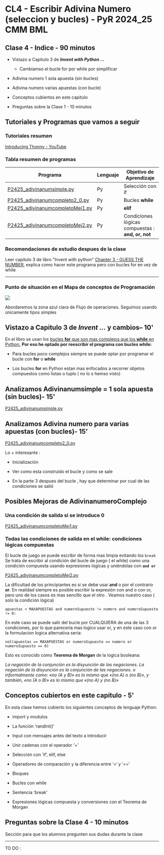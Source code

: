 # CL4 - Escribir Adivina Numero (seleccion y bucles) - PyR 2024_25 CMM BML

## Clase 4 - Indice - 90 minutos

- Vistazo a Capitulo 3 de ***Invent with Python ...***
  
  - Cambiamso el bucle for por while por simplificar 

- Adivina numero 1 sola apuesta (sin bucles)

- Adivina numero varias apuestas (con bucle)

- Conceptos cubiertos en este capitulo

- Preguntas sobre la Clase 1 - 10 minutos

## Tutoriales y Programas que vamos a seguir

### Tutoriales resumen

[Introducing Thonny - YouTube](https://youtu.be/nwIgxrXP-X4?si=eb19qXyd4cJWSYng)

### Tabla resumen de programas

| Programa                                                             | Lenguaje | Objetivo de Aprendizaje                           |
| -------------------------------------------------------------------- | -------- | ------------------------------------------------- |
| [P2425_adivinanumsimple.py](./P2425_adivinanumsimple.py)             | Py       | Selección con if                                  |
| [P2425_adivinanumcompleto2_0.py ](./P2425_adivinanumcompleto2_0.py)  | Py       | Bucles **while**                                  |
| [P2425_adivinanumcompletoMej1.py](./P2425_adivinanumcompletoMej1.py) | Py       | **elif**                                          |
| [P2425_adivinanumcompletoMej2.py](./P2425_adivinanumcompletoMej2.py) | Py       | Condiciones lógicas compuestas : **and, or, not** |

### Recomendaciones de estudio despues de la clase

Leer capitulo 3 de libro "Invent with python" [Chapter 3 - GUESS THE NUMBER](https://inventwithpython.com/invent4thed/chapter3.html), explica como hacer este programa pero con bucles for en vez de while

---

### Punto de situación en el Mapa de conceptos de Programación

![](C:\Users\josec\OneDrive\Documentos\03_MAKER\MK_PROJECTS\CMM_MK_2410O_J25\2425CL4_AdiNum\mapaConceptos_prog.png) 

Abordaremos la zona azul clara de Flujo de operaciones. Seguimos usando únicamente tipos simples 

## Vistazo a Capitulo 3 de  ***Invent ...*** y cambios– 10'

En el libro se usan los  <u> bucles **for** que son mas complejos que los **while** en Python.</u> **Por eso he optado por reescribir el programa con bucles while:**

- Para bucles poco complejos siempre se puede optar por programar el bucle con **for** o **while**

- Los bucles **for** en Python estan mas enfocados a recorrer objetos compuestos como listas o tupls ( no lo s hemso visto)

## Analizamos Adivinanumsimple = 1 sola apuesta (sin bucles)-  15'

[P2425_adivinanumsimple.py](./P2425_adivinanumsimple.py)

## Analizamos Adivina numero para varias apuestas (con bucles)- 15'

[P2425_adivinanumcompleto2_0.py ](./P2425_adivinanumcompleto2_0.py)

Lo +  interesante :

- Inicialización

- Ver como esta construido el bucle y como se sale

- En la parte 3 despues del bucle , hay que determinar por cual de las condiciones se salió

## Posibles Mejoras de AdivinanumeroComplejo

### Una condición de salida si se introduce 0

[P2425_adivinanumcompletoMej1.py](./P2425_adivinanumcompletoMej1.py)

### Todas las condiciones de salida en el while: condiciones lógicas compuestas

El bucle de juego se puede escribir de forma mas limpia evitando los  `break` Se trata de escribir al condición del bucle de juego ( el while) como una condición compuesta usando expresiones lógicas y uniéndolas con **`and or`**

[P2425_adivinanumcompletoMej2.py](P2425_adivinanumcompletoMej2.py)

La dificultad de los principiantes es si se debe usar **and** o por el contrario **or**. En realidad siempre es posible escribir la expresión con and o con or, pero uno de los casos es mas sencillo que el otro . Veamos nuestro caso ( solo la condición lógica)

`apuestas < MAXAPUESTAS and numeroSupuesto != numero and numeroSupuesto != 0:`

En este caso se puede salir del bucle por CUALQUIERA  de una de las 3 condiciones, por lo que pareceria mas logico usar or, y en este caso con or la formulacion logica alternativa seria:

`not(apuestas == MAXAPUESTAS or numeroSupuesto == numero or numeroSupuesto == 0)`

Esto es conocido como **Teorema de Morgan** de la logica booleana:

*La negación de la conjunción es la disyunción de las negaciones. La negación de la disyunción es la conjunción de las negaciones. o informalmente como: «no (A y B)» es lo mismo que «(no A) o (no B)», y también, «no (A o B)» es lo mismo que «(no A) y (no B)»*

## Conceptos cubiertos en este capitulo - 5'

En esta clase hemos cubierto los siguientes conceptos de lenguaje Python: 

- import y modulos

- La función  ‘randint()’

- Input con mensajes antes del texto a introducir

- Unir cadenas con el operador  ‘+’ 

- Selección con ‘if’, elif, else

- Operadores de comparación y la diferencia entre ‘=‘ y ‘==‘

- Bloques

- Bucles con while

- Sentencia ‘break’

- Expresiones lógicas compuesta y conversiones con el Teorema de Morgan

## Preguntas sobre la Clase 4 - 10 minutos

Sección para que los alumnos pregunten sus dudas durante la clase

---

TO DO :
